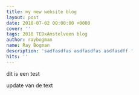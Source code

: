 ```yaml
---
title: my new website blog
layout: post
date: 2018-07-02 00:00:00 +0000
cover: ''
tags: 2018 TEDxAmstelveen blog
author: raybogman
name: Ray Bogman
description: 'sadfasdfas asdfasdfas asdfasdff '
hits: ''
---
```

dit is een test

update van de text